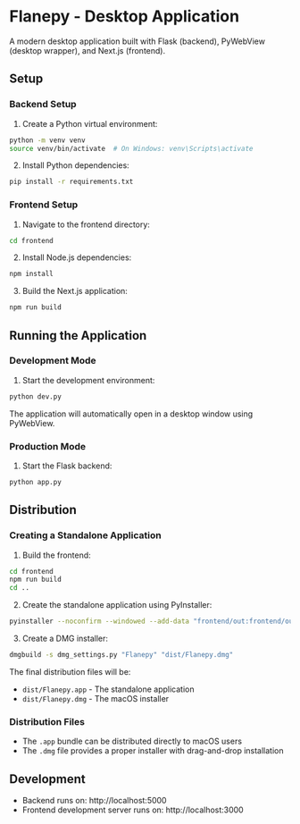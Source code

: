 # Flanepy - Desktop Application

A modern desktop application built with Flask (backend), PyWebView (desktop wrapper), and Next.js (frontend).

## Setup

### Backend Setup
1. Create a Python virtual environment:
```bash
python -m venv venv
source venv/bin/activate  # On Windows: venv\Scripts\activate
```

2. Install Python dependencies:
```bash
pip install -r requirements.txt
```

### Frontend Setup
1. Navigate to the frontend directory:
```bash
cd frontend
```

2. Install Node.js dependencies:
```bash
npm install
```

3. Build the Next.js application:
```bash
npm run build
```

## Running the Application

### Development Mode
1. Start the development environment:
```bash
python dev.py
```

The application will automatically open in a desktop window using PyWebView.

### Production Mode
1. Start the Flask backend:
```bash
python app.py
```

## Distribution

### Creating a Standalone Application

1. Build the frontend:
```bash
cd frontend
npm run build
cd ..
```

2. Create the standalone application using PyInstaller:
```bash
pyinstaller --noconfirm --windowed --add-data "frontend/out:frontend/out" --name "Flanepy" app.py
```

3. Create a DMG installer:
```bash
dmgbuild -s dmg_settings.py "Flanepy" "dist/Flanepy.dmg"
```

The final distribution files will be:
- `dist/Flanepy.app` - The standalone application
- `dist/Flanepy.dmg` - The macOS installer

### Distribution Files
- The `.app` bundle can be distributed directly to macOS users
- The `.dmg` file provides a proper installer with drag-and-drop installation

## Development

- Backend runs on: http://localhost:5000
- Frontend development server runs on: http://localhost:3000 